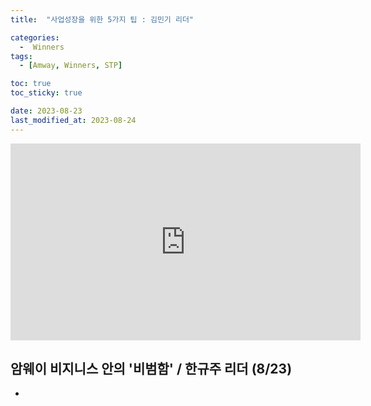 ```yaml
---
title:  "사업성장을 위한 5가지 팁 : 김민기 리더" 

categories:
  -  Winners
tags:
  - [Amway, Winners, STP]

toc: true
toc_sticky: true

date: 2023-08-23
last_modified_at: 2023-08-24
---
```



<iframe width="560" height="315" src="https://www.youtube.com/embed/0nM_GHzWPN8?si=nWri1ZB6IZX5ZG31" title="YouTube video player" frameborder="0" allow="accelerometer; autoplay; clipboard-write; encrypted-media; gyroscope; picture-in-picture; web-share" allowfullscreen></iframe>


## 암웨이 비지니스 안의 '비범함' / 한규주 리더 (8/23)

+ 